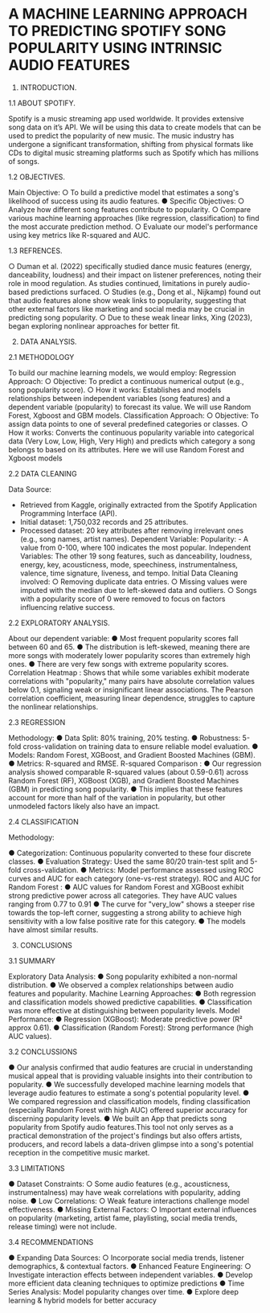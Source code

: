 # A MACHINE LEARNING APPROACH TO PREDICTING SPOTIFY SONG POPULARITY USING INTRINSIC AUDIO FEATURES

1.	INTRODUCTION.

1.1	ABOUT SPOTIFY.

Spotify is a music streaming app used worldwide. It provides extensive song data on it’s API. We will be using this data to create models that can be used to predict the popularity of new music.
The music industry has undergone a significant transformation, shifting from physical formats like CDs to digital music streaming platforms such as Spotify which has millions of songs.

1.2	OBJECTIVES.

Main Objective:
○ To build a predictive model that estimates a song's likelihood of success using its audio features.
● Specific Objectives:
○ Analyze how different song features contribute to popularity.
○ Compare various machine learning approaches (like regression, classification) to find the most accurate prediction method.
○ Evaluate our model's performance using key metrics like R-squared and AUC.

1.3	REFRENCES.

○ Duman et al. (2022) specifically studied dance music features (energy, danceability, loudness) and their impact on listener preferences, noting their role in mood regulation.
As studies continued, limitations in purely audio-based predictions surfaced.
○ Studies (e.g., Dong et al., Nijkamp) found out that audio features alone show weak links to popularity, suggesting that other external factors like marketing and social media may be crucial in predicting song popularity.
○ Due to these weak linear links, Xing (2023), began exploring nonlinear approaches for better fit.

2.	DATA ANALYSIS.

2.1 METHODOLOGY

To build our machine learning models, we would employ:
Regression Approach:
○ Objective: To predict a continuous numerical output (e.g., song popularity score).
○ How it works: Establishes and models relationships between independent variables (song features) and a dependent variable (popularity) to forecast its value.
We will use Random Forest, Xgboost and GBM models.
Classification Approach:
○ Objective: To assign data points to one of several predefined categories or classes.
○ How it works: Converts the continuous popularity variable into categorical data (Very Low, Low, High, Very High) and predicts which category a song belongs to based on its attributes.
Here we will use Random Forest and Xgboost models

2.2 DATA CLEANING

Data Source:
- Retrieved from Kaggle, originally extracted from the Spotify Application Programming Interface (API).
- Initial dataset: 1,750,032 records and 25 attributes.
- Processed dataset: 20 key attributes after removing irrelevant ones
(e.g., song names, artist names).
Dependent Variable:
Popularity: - A value from 0-100, where 100 indicates the most popular.
Independent Variables:
The other 19 song features, such as danceability, loudness, energy, key, acousticness, mode, speechiness, instrumentalness, valence, time signature, liveness, and tempo.
Initial Data Cleaning involved:
○ Removing duplicate data entries.
○ Missing values were imputed with the median due to left-skewed data and outliers.
○ Songs with a popularity score of 0 were removed to focus on factors influencing relative success.

2.2 EXPLORATORY ANALYSIS.

About our dependent variable:
● Most frequent popularity scores fall between 60 and 65.
● The distribution is left-skewed, meaning there are more songs with moderately lower popularity scores than extremely high ones.
● There are very few songs with extreme popularity scores.
Correlation Heatmap :
Shows that while some variables exhibit moderate correlations with "popularity," many pairs have absolute correlation values below 0.1, signaling weak or insignificant linear associations.
The Pearson correlation coefficient, measuring linear dependence, struggles to capture the nonlinear relationships.


2.3 REGRESSION

Methodology:
● Data Split: 80% training, 20% testing.
● Robustness: 5-fold cross-validation on training data to ensure reliable model evaluation.
● Models: Random Forest, XGBoost, and Gradient Boosted Machines (GBM).
● Metrics: R-squared and RMSE.
R-squared Comparison :
● Our regression analysis showed comparable R-squared values (about 0.59-0.61) across Random Forest (RF), XGBoost (XGB), and Gradient Boosted Machines (GBM) in predicting song popularity.
● This implies that these features account for more than half of the variation in popularity, but other unmodeled factors likely also have an impact.


2.4 CLASSIFICATION

Methodology:

● Categorization: Continuous popularity converted to these four discrete classes.
● Evaluation Strategy: Used the same 80/20 train-test split and 5-fold cross-validation.
● Metrics: Model performance assessed using ROC curves and AUC for each category (one-vs-rest strategy).
ROC and AUC for Random Forest :
● AUC values for Random Forest and XGBoost exhibit strong predictive power across all categories. They have AUC values ranging from 0.77 to 0.91
● The curve for "very_low" shows a steeper rise towards the top-left corner, suggesting a strong ability to achieve high sensitivity with a low false positive rate for this category.
● The models have almost similar results.


3.	CONCLUSIONS

3.1 SUMMARY

Exploratory Data Analysis:
● Song popularity exhibited a non-normal distribution.
● We observed a complex relationships between audio features and popularity.
Machine Learning Approaches:
● Both regression and classification models showed predictive capabilities.
● Classification was more effective at distinguishing between popularity levels.
Model Performance:
● Regression (XGBoost): Moderate predictive power (R² approx 0.61).
● Classification (Random Forest): Strong performance (high AUC values).

3.2 CONCLUSSIONS

● Our analysis confirmed that audio features are crucial in understanding musical appeal that is providing valuable insights into their contribution to popularity.
● We successfully developed machine learning models that leverage audio features to estimate a song's potential popularity level.
● We compared regression and classification models, finding classification (especially Random Forest with high AUC) offered superior accuracy for discerning popularity levels.
● We built an App that predicts song popularity from Spotify audio features.This tool not only serves as a practical demonstration of the project's findings but also offers artists, producers, and record labels a data-driven glimpse into a song's potential reception in the competitive music market.

3.3 LIMITATIONS

● Dataset Constraints:
○ Some audio features (e.g., acousticness, instrumentalness) may have weak correlations with popularity, adding noise.
● Low Correlations:
○ Weak feature interactions challenge model effectiveness.
● Missing External Factors:
○ Important external influences on popularity (marketing, artist fame, playlisting, social media trends, release timing) were not include.

 3.4 RECOMMENDATIONS

● Expanding Data Sources:
○ Incorporate social media trends, listener demographics, & contextual factors.
● Enhanced Feature Engineering:
○ Investigate interaction effects between independent variables.
● Develop more efficient data cleaning techniques to optimize predictions
● Time Series Analysis: Model popularity changes over time.
● Explore deep learning & hybrid models for better accuracy

